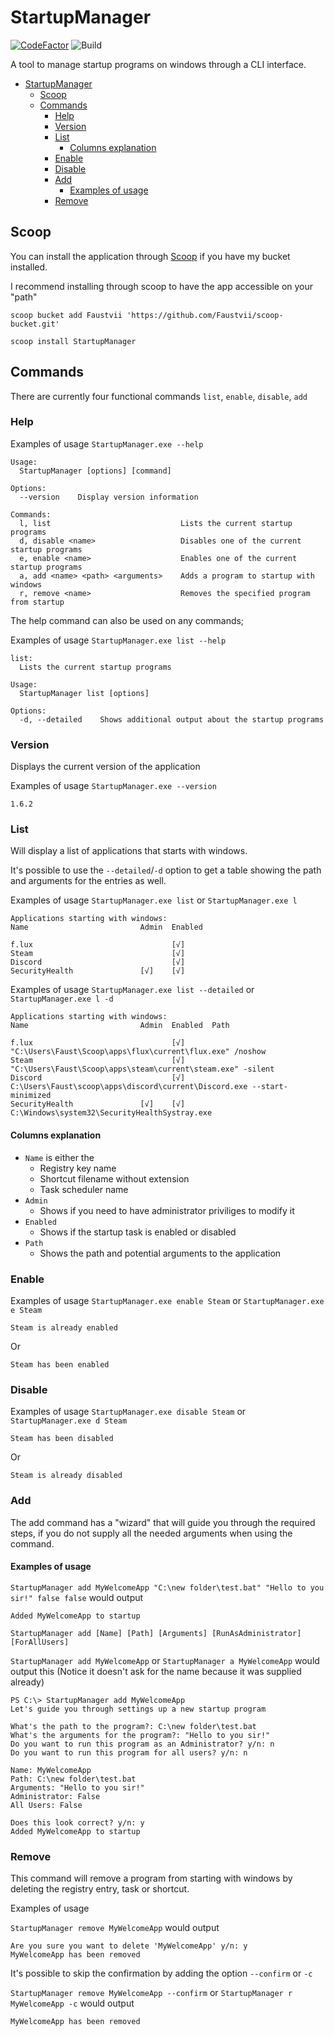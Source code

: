 # StartupManager

[![CodeFactor](https://www.codefactor.io/repository/github/faustvii/startupmanager/badge)](https://www.codefactor.io/repository/github/faustvii/startupmanager)
![Build](https://github.com/Faustvii/StartupManager/workflows/Build/badge.svg)

A tool to manage startup programs on windows through a CLI interface.

- [StartupManager](#startupmanager)
  - [Scoop](#scoop)
  - [Commands](#commands)
    - [Help](#help)
    - [Version](#version)
    - [List](#list)
      - [Columns explanation](#columns-explanation)
    - [Enable](#enable)
    - [Disable](#disable)
    - [Add](#add)
      - [Examples of usage](#examples-of-usage)
    - [Remove](#remove)

## Scoop

You can install the application through [Scoop](https://github.com/lukesampson/scoop) if you have my bucket installed.

I recommend installing through scoop to have the app accessible on your "path"

`scoop bucket add Faustvii 'https://github.com/Faustvii/scoop-bucket.git'`

`scoop install StartupManager`

## Commands

There are currently four functional commands `list`, `enable`, `disable`, `add`

### Help

Examples of usage `StartupManager.exe --help`

```text
Usage:
  StartupManager [options] [command]

Options:
  --version    Display version information

Commands:
  l, list                             Lists the current startup programs
  d, disable <name>                   Disables one of the current startup programs
  e, enable <name>                    Enables one of the current startup programs
  a, add <name> <path> <arguments>    Adds a program to startup with windows
  r, remove <name>                    Removes the specified program from startup
```

The help command can also be used on any commands;

Examples of usage `StartupManager.exe list --help`

```text
list:
  Lists the current startup programs

Usage:
  StartupManager list [options]

Options:
  -d, --detailed    Shows additional output about the startup programs
```

### Version

Displays the current version of the application

Examples of usage `StartupManager.exe --version`

```text
1.6.2
```

### List

Will display a list of applications that starts with windows.

It's possible to use the `--detailed`/`-d` option to get a table showing the path and arguments for the entries as well.

Examples of usage `StartupManager.exe list` or `StartupManager.exe l`

```text
Applications starting with windows:
Name                         Admin  Enabled

f.lux                               [√]
Steam                               [√]
Discord                             [√]
SecurityHealth               [√]    [√]
```

Examples of usage `StartupManager.exe list --detailed` or `StartupManager.exe l -d`

```text
Applications starting with windows:
Name                         Admin  Enabled  Path

f.lux                               [√]      "C:\Users\Faust\Scoop\apps\flux\current\flux.exe" /noshow
Steam                               [√]      "C:\Users\Faust\Scoop\apps\steam\current\steam.exe" -silent
Discord                             [√]      C:\Users\Faust\scoop\apps\discord\current\Discord.exe --start-minimized
SecurityHealth               [√]    [√]      C:\Windows\system32\SecurityHealthSystray.exe
```

#### Columns explanation

- `Name` is either the
  - Registry key name
  - Shortcut filename without extension
  - Task scheduler name
- `Admin`
  - Shows if you need to have administrator priviliges to modify it
- `Enabled`
  - Shows if the startup task is enabled or disabled
- `Path`
  - Shows the path and potential arguments to the application

### Enable

Examples of usage `StartupManager.exe enable Steam` or `StartupManager.exe e Steam`

```text
Steam is already enabled
```

Or

```text
Steam has been enabled
```

### Disable

Examples of usage `StartupManager.exe disable Steam` or `StartupManager.exe d Steam`

```text
Steam has been disabled
```

Or

```text
Steam is already disabled
```

### Add

The add command has a "wizard" that will guide you through the required steps, if you do not supply all the needed arguments when using the command.

#### Examples of usage

`StartupManager add MyWelcomeApp "C:\new folder\test.bat" "Hello to you sir!" false false` would output

```text
Added MyWelcomeApp to startup
```

`StartupManager add [Name] [Path] [Arguments] [RunAsAdministrator] [ForAllUsers]`

 `StartupManager add MyWelcomeApp` or  `StartupManager a MyWelcomeApp` would output this (Notice it doesn't ask for the name because it was supplied already)

 ```text
PS C:\> StartupManager add MyWelcomeApp
Let's guide you through settings up a new startup program

What's the path to the program?: C:\new folder\test.bat
What's the arguments for the program?: "Hello to you sir!"
Do you want to run this program as an Administrator? y/n: n
Do you want to run this program for all users? y/n: n

Name: MyWelcomeApp
Path: C:\new folder\test.bat
Arguments: "Hello to you sir!"
Administrator: False
All Users: False

Does this look correct? y/n: y
Added MyWelcomeApp to startup
 ```

### Remove

This command will remove a program from starting with windows by deleting the registry entry, task or shortcut.

Examples of usage

`StartupManager remove MyWelcomeApp` would output

```text
Are you sure you want to delete 'MyWelcomeApp' y/n: y
MyWelcomeApp has been removed
```

It's possible to skip the confirmation by adding the option `--confirm` or `-c`

`StartupManager remove MyWelcomeApp --confirm` or `StartupManager r MyWelcomeApp -c` would output

```text
MyWelcomeApp has been removed
```
